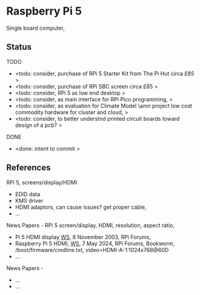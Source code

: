 # Raspberry Pi 5

Single board computer, 

## Status

TODO
* <todo: consider, purchase of RPi 5 Starter Kit from The Pi Hut circa £85 >
* <todo: consider, purchase of RPi SBC screen circa £85 >
* <todo: consider, RPi 5 as low end desktop >
* <todo: consider, as main interface for RPi Pico programming, >
* <todo: consider, as evaluation for Climate Model \amn project low cost commodity hardware for cluster and cloud, >
* <todo: consider, to better understnd printed circuit boards toward design of a pcb? >

DONE
* <done: intent to commit >

## References

RPi 5, screens/display/HDMI
* EDID data
* KMS driver
* HDMI adaptors, can cause issues? get proper cable, 
* ...

News Papers - RPi 5 screen/display, HDMI, resolution, aspect ratio, 
* Pi 5 HDMI display [WS](https://forums.raspberrypi.com/viewtopic.php?t=359198), 8 November 2003, RPi Forums, 
* Raspberry Pi 5 HDMI, [WS](https://forums.raspberrypi.com/viewtopic.php?t=367012), 7 May 2024, RPi Forums, Bookworm, /boot/firmware/cmdline.txt, video=HDMI-A-1:1024x768@60D
* ...

News Papers - 
* ...
* ...